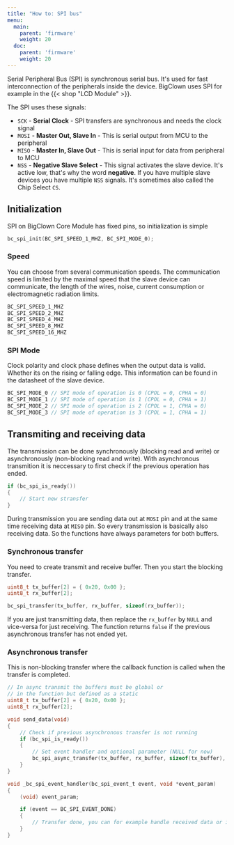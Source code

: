 ```yaml
---
title: "How to: SPI bus"
menu:
  main:
    parent: 'firmware'
    weight: 20
  doc:
    parent: 'firmware'
    weight: 20
---
```


Serial Peripheral Bus (SPI) is synchronous serial bus. It's used for fast interconnection of the peripherals inside the device. BigClown uses SPI for example in the {{< shop "LCD Module" >}}.

The SPI uses these signals:

  - `SCK` - **Serial Clock** - SPI transfers are synchronous and needs the clock signal
  - `MOSI` - **Master Out, Slave In** - This is serial output from MCU to the peripheral
  - `MISO` - **Master In, Slave Out** - This is serial input for data from peripheral to MCU
  - `NSS` - **Negative Slave Select** - This signal activates the slave device. It's active low, that's why the word **negative**. If you have multiple slave devices you have multiple `NSS` signals. It's sometimes also called the Chip Select `CS`.


## Initialization

SPI on BigClown Core Module has fixed pins, so initialization is simple

```c
bc_spi_init(BC_SPI_SPEED_1_MHZ, BC_SPI_MODE_0);
```

### Speed

You can choose from several communication speeds. The communication speed is limited by the maximal speed that the slave device can communicate, the length of the wires, noise, current consumption or electromagnetic radiation limits.

```c
BC_SPI_SPEED_1_MHZ
BC_SPI_SPEED_2_MHZ
BC_SPI_SPEED_4_MHZ
BC_SPI_SPEED_8_MHZ
BC_SPI_SPEED_16_MHZ
```

### SPI Mode

Clock polarity and clock phase defines when the output data is valid. Whether its on the rising or falling edge. This information can be found in the datasheet of the slave device.

```c
BC_SPI_MODE_0 // SPI mode of operation is 0 (CPOL = 0, CPHA = 0)
BC_SPI_MODE_1 // SPI mode of operation is 1 (CPOL = 0, CPHA = 1)
BC_SPI_MODE_2 // SPI mode of operation is 2 (CPOL = 1, CPHA = 0)
BC_SPI_MODE_3 // SPI mode of operation is 3 (CPOL = 1, CPHA = 1)
```

## Transmiting and receiving data

The transmission can be done synchronously (blocking read and write) or asynchronously (non-blocking read and write).
With asynchronous transmition it is neccessary to first check if the previous operation has ended.

```c
if (bc_spi_is_ready())
{
    // Start new stransfer
}
```

During transmission you are sending data out at `MOSI` pin and at the same time receiving data at `MISO` pin. So every transmission is basically also receiving data. So the functions have always parameters for both buffers.

### Synchronous transfer

You need to create transmit and receive buffer. Then you start the blocking transfer.

```c
uint8_t tx_buffer[2] = { 0x20, 0x00 };
uint8_t rx_buffer[2];

bc_spi_transfer(tx_buffer, rx_buffer, sizeof(rx_buffer));
```

If you are just transmitting data, then replace the `rx_buffer` by `NULL` and vice-versa for just receiving. The function returns `false` if the previous asynchronous transfer has not ended yet.

### Asynchronous transfer

This is non-blocking transfer where the callback function is called when the transfer is completed.

```c
// In async transmit the buffers must be global or
// in the function but defined as a static
uint8_t tx_buffer[2] = { 0x20, 0x00 };
uint8_t rx_buffer[2];

void send_data(void)
{
    // Check if previous asynchronous transfer is not running
    if (bc_spi_is_ready())
    {
        // Set event handler and optional parameter (NULL for now)
        bc_spi_async_transfer(tx_buffer, rx_buffer, sizeof(tx_buffer), _bc_spi_event_handler, NULL)
    }
}

void _bc_spi_event_handler(bc_spi_event_t event, void *event_param)
{
    (void) event_param;

    if (event == BC_SPI_EVENT_DONE)
    {
        // Transfer done, you can for example handle received data or initiate a new transfer
    }
}
```
